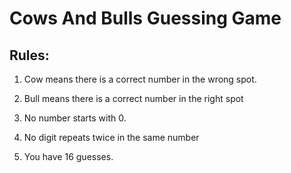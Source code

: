 # Cows And Bulls Guessing Game
## Rules:
1. Cow means there is a correct number in the wrong spot.

2. Bull means there is a correct number in the right spot

3. No number starts with 0.

4. No digit repeats twice in the same number

5. You have 16 guesses.

